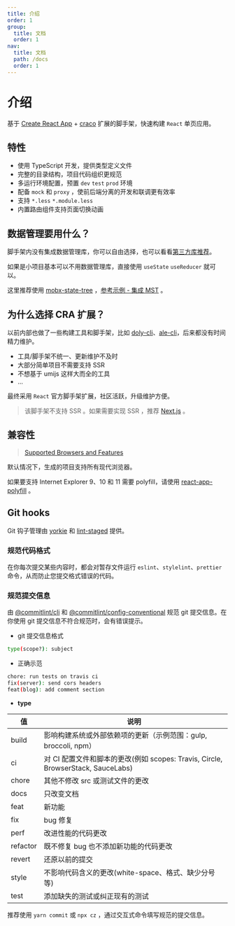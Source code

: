 ```yaml
---
title: 介绍
order: 1
group:
  title: 文档
  order: 1
nav:
  title: 文档
  path: /docs
  order: 1
---
```


# 介绍

基于 [Create React App](https://create-react-app.dev/) + [craco](https://github.com/gsoft-inc/craco) 扩展的脚手架，快速构建 `React` 单页应用。

## 特性

- 使用 TypeScript 开发，提供类型定义文件
- 完整的目录结构，项目代码组织更规范
- 多运行环境配置，预置 `dev` `test` `prod` 环境
- 配备 `mock` 和 `proxy` ，使前后端分离的开发和联调更有效率
- 支持 `*.less` `*.module.less`
- 内置路由组件支持页面切换动画

## 数据管理要用什么？

脚手架内没有集成数据管理库，你可以自由选择，也可以看看[第三方库推荐](/docs/third)。

如果是小项目基本可以不用数据管理库，直接使用 `useState` `useReducer` 就可以。

这里推荐使用 [mobx-state-tree](https://github.com/mobxjs/mobx-state-tree) ，[参考示例 - 集成 MST](/docs/example-mst) 。

## 为什么选择 CRA 扩展？

以前内部也做了一些构建工具和脚手架，比如 [doly-cli](https://www.npmjs.com/package/doly-cli)、[ale-cli](https://www.npmjs.com/package/ale-cli)，后来都没有时间精力维护。

- 工具/脚手架不统一、更新维护不及时
- 大部分简单项目不需要支持 SSR
- 不想基于 umijs 这样大而全的工具
- ...

最终采用 `React` 官方脚手架扩展，社区活跃，升级维护方便。

> 该脚手架不支持 SSR 。如果需要实现 SSR ，推荐 [Next.js](https://www.nextjs.cn/) 。

## 兼容性

> [Supported Browsers and Features](https://create-react-app.dev/docs/supported-browsers-features/#supported-language-features)

默认情况下，生成的项目支持所有现代浏览器。

如果要支持 Internet Explorer 9、10 和 11 需要 polyfill，请使用 [react-app-polyfill](https://github.com/facebook/create-react-app/tree/master/packages/react-app-polyfill) 。

## Git hooks

Git 钩子管理由 [yorkie](https://www.npmjs.com/package/yorkie) 和 [lint-staged](https://www.npmjs.com/package/lint-staged) 提供。

### 规范代码格式

在你每次提交某些内容时，都会对暂存文件运行 `eslint`、`stylelint`、`prettier` 命令，从而防止您提交格式错误的代码。

### 规范提交信息

由 [@commitlint/cli](https://github.com/conventional-changelog/commitlint) 和 [@commitlint/config-conventional](https://github.com/conventional-changelog/commitlint/tree/master/@commitlint/config-conventional) 规范 git 提交信息。在你使用 git 提交信息不符合规范时，会有错误提示。

- git 提交信息格式

```bash
type(scope?): subject
```

- 正确示范

```bash
chore: run tests on travis ci
fix(server): send cors headers
feat(blog): add comment section
```

- **type**

| 值       | 说明                                                                             |
| -------- | -------------------------------------------------------------------------------- |
| build    | 影响构建系统或外部依赖项的更新（示例范围：gulp, broccoli, npm）                  |
| ci       | 对 CI 配置文件和脚本的更改(例如 scopes: Travis, Circle, BrowserStack, SauceLabs) |
| chore    | 其他不修改 src 或测试文件的更改                                                  |
| docs     | 只改变文档                                                                       |
| feat     | 新功能                                                                           |
| fix      | bug 修复                                                                         |
| perf     | 改进性能的代码更改                                                               |
| refactor | 既不修复 bug 也不添加新功能的代码更改                                            |
| revert   | 还原以前的提交                                                                   |
| style    | 不影响代码含义的更改(white-space、格式、缺少分号等)                              |
| test     | 添加缺失的测试或纠正现有的测试                                                   |

推荐使用 `yarn commit` 或 `npx cz` ，通过交互式命令填写规范的提交信息。
